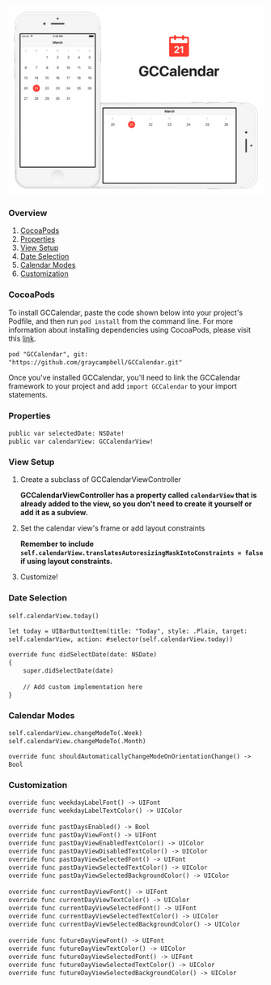 ![banner](Screenshots/Banner.png)

### Overview

1. [CocoaPods](https://github.com/graycampbell/GCCalendar#cocoapods)
2. [Properties](https://github.com/graycampbell/GCCalendar#properties)
3. [View Setup](https://github.com/graycampbell/GCCalendar#view-setup)
4. [Date Selection](https://github.com/graycampbell/GCCalendar#date-selection)
5. [Calendar Modes](https://github.com/graycampbell/GCCalendar#calendar-modes)
6. [Customization](https://github.com/graycampbell/GCCalendar#customization)

### CocoaPods

To install GCCalendar, paste the code shown below into your project's Podfile, and then run `pod install` from the command line. For more information about installing dependencies using CocoaPods, please visit this [link](https://cocoapods.org/#get_started).

```
pod "GCCalendar", git: "https://github.com/graycampbell/GCCalendar.git"
```

Once you've installed GCCalendar, you'll need to link the GCCalendar framework to your project and add `import GCCalendar` to your import statements.

### Properties

```
public var selectedDate: NSDate!
public var calendarView: GCCalendarView!
```

### View Setup

1. Create a subclass of GCCalendarViewController

   **GCCalendarViewController has a property called `calendarView` that is already added to the view, so you don't need to create it yourself or add it as a subview.**

2. Set the calendar view's frame or add layout constraints

   **Remember to include `self.calendarView.translatesAutoresizingMaskIntoConstraints = false` if using layout constraints.**

3. Customize!

### Date Selection

```
self.calendarView.today()
```

```
let today = UIBarButtonItem(title: "Today", style: .Plain, target: self.calendarView, action: #selector(self.calendarView.today))
```

```
override func didSelectDate(date: NSDate)
{
    super.didSelectDate(date)

    // Add custom implementation here
}
```

### Calendar Modes

```
self.calendarView.changeModeTo(.Week)
self.calendarView.changeModeTo(.Month)
```

```
override func shouldAutomaticallyChangeModeOnOrientationChange() -> Bool
```

### Customization

```
override func weekdayLabelFont() -> UIFont
override func weekdayLabelTextColor() -> UIColor

override func pastDaysEnabled() -> Bool
override func pastDayViewFont() -> UIFont
override func pastDayViewEnabledTextColor() -> UIColor
override func pastDayViewDisabledTextColor() -> UIColor
override func pastDayViewSelectedFont() -> UIFont
override func pastDayViewSelectedTextColor() -> UIColor
override func pastDayViewSelectedBackgroundColor() -> UIColor

override func currentDayViewFont() -> UIFont
override func currentDayViewTextColor() -> UIColor
override func currentDayViewSelectedFont() -> UIFont
override func currentDayViewSelectedTextColor() -> UIColor
override func currentDayViewSelectedBackgroundColor() -> UIColor

override func futureDayViewFont() -> UIFont
override func futureDayViewTextColor() -> UIColor
override func futureDayViewSelectedFont() -> UIFont
override func futureDayViewSelectedTextColor() -> UIColor
override func futureDayViewSelectedBackgroundColor() -> UIColor
```
